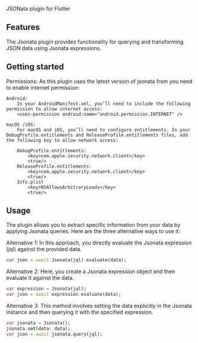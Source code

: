 

JSONata plugin for Flutter

## Features

The Jsonata plugin provides functionality for querying and transforming JSON data using Jsonata expressions. 

## Getting started

Permissions:
As this plugin uses the latest version of jsonata from you need to enable internet permission:

    Android:
        In your AndroidManifest.xml, you’ll need to include the following permission to allow internet access:
        <uses-permission android:name="android.permission.INTERNET" />

    macOS /iOS:
        For macOS and iOS, you’ll need to configure entitlements. In your DebugProfile.entitlements and ReleaseProfile.entitlements files, add the following key to allow network access:

        DebugProfile.entitlements:
            <key>com.apple.security.network.client</key>
            <true/>    
        ReleaseProfile.entitlements:
            <key>com.apple.security.network.client</key>
            <true/>
        Info.plist
            <key>NSAllowsArbitraryLoads</key>
            <true/>

## Usage

The plugin allows you to extract specific information from your data by applying Jsonata queries. Here are the three alternative ways to use it:

Alternative 1:
In this approach, you directly evaluate the Jsonata expression (jql) against the provided data. 
```dart
var json = await Jsonata(jql).evaluate(data);
```

Alternative 2:
Here, you create a Jsonata expression object and then evaluate it against the data. 
```dart
var expression = Jsonata(jql);
var json = await expression.evaluate(data);
```

Alternative 3:
This method involves setting the data explicitly in the Jsonata instance and then querying it with the specified expression.
```dart
var jsonata = Jsonata();
jsonata.set(data: data);
var json = await jsonata.query(jql);
```


